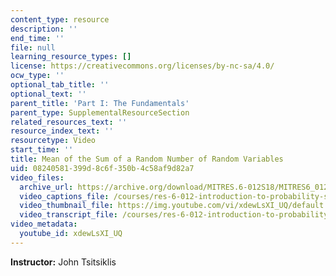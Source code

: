 ```yaml
---
content_type: resource
description: ''
end_time: ''
file: null
learning_resource_types: []
license: https://creativecommons.org/licenses/by-nc-sa/4.0/
ocw_type: ''
optional_tab_title: ''
optional_text: ''
parent_title: 'Part I: The Fundamentals'
parent_type: SupplementalResourceSection
related_resources_text: ''
resource_index_text: ''
resourcetype: Video
start_time: ''
title: Mean of the Sum of a Random Number of Random Variables
uid: 08240581-399d-8c6f-350b-4c58af9d82a7
video_files:
  archive_url: https://archive.org/download/MITRES.6-012S18/MITRES6_012S18_L13-10_300k.mp4
  video_captions_file: /courses/res-6-012-introduction-to-probability-spring-2018/e0d2fcd0267551bfa759044e613c0ce7_xdewLsXI_UQ.vtt
  video_thumbnail_file: https://img.youtube.com/vi/xdewLsXI_UQ/default.jpg
  video_transcript_file: /courses/res-6-012-introduction-to-probability-spring-2018/f6c5bcd5ba1acfec63a3ebf252dc1280_xdewLsXI_UQ.pdf
video_metadata:
  youtube_id: xdewLsXI_UQ
---
```


**Instructor:** John Tsitsiklis

